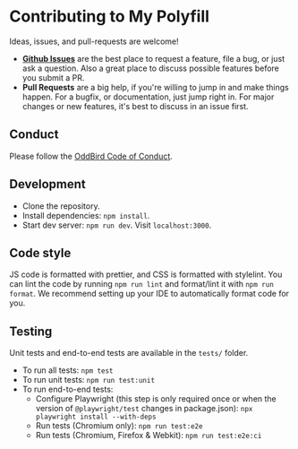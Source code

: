 # Contributing to My Polyfill

Ideas, issues, and pull-requests are welcome!

- [**Github Issues**](https://github.com/oddbird/<POLYFILL-REPO>/issues/)
  are the best place to request a feature, file a bug, or just ask a question.
  Also a great place to discuss possible features before you submit a PR.
- **Pull Requests** are a big help, if you're willing to jump in and make things
  happen. For a bugfix, or documentation, just jump right in. For major changes
  or new features, it's best to discuss in an issue first.

## Conduct

Please follow the [OddBird Code of Conduct](https://www.oddbird.net/conduct/).

## Development

- Clone the repository.
- Install dependencies: `npm install`.
- Start dev server: `npm run dev`. Visit `localhost:3000`.

## Code style

JS code is formatted with prettier, and CSS is formatted with stylelint. You can
lint the code by running `npm run lint` and format/lint it with
`npm run format`. We recommend setting up your IDE to automatically format code
for you.

## Testing

Unit tests and end-to-end tests are available in the `tests/` folder.

- To run all tests: `npm test`
- To run unit tests: `npm run test:unit`
- To run end-to-end tests:
  - Configure Playwright (this step is only required once or when the version of
    `@playwright/test` changes in package.json):
    `npx playwright install --with-deps`
  - Run tests (Chromium only): `npm run test:e2e`
  - Run tests (Chromium, Firefox & Webkit): `npm run test:e2e:ci`
